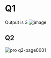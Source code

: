 # Q1
Output is 3
![image](https://user-images.githubusercontent.com/55395418/79041891-de187380-7c25-11ea-9c31-e47f33f6c02d.png)

## Q2
![pro q2-page0001](https://user-images.githubusercontent.com/55395418/79042315-474db600-7c29-11ea-97d5-91a8096b96e3.jpg)
